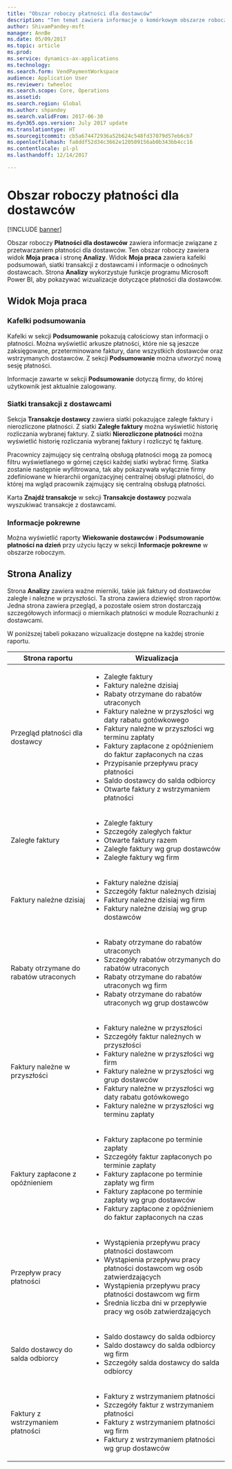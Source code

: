 ```yaml
---
title: "Obszar roboczy płatności dla dostawców"
description: "Ten temat zawiera informacje o komórkowym obszarze roboczym Płatności dla dostawców. Obszar roboczy Płatności dla dostawców zawiera informacje związane z przetwarzaniem płatności dla dostawców."
author: ShivamPandey-msft
manager: AnnBe
ms.date: 05/09/2017
ms.topic: article
ms.prod: 
ms.service: dynamics-ax-applications
ms.technology: 
ms.search.form: VendPaymentWorkspace
audience: Application User
ms.reviewer: twheeloc
ms.search.scope: Core, Operations
ms.assetid: 
ms.search.region: Global
ms.author: shpandey
ms.search.validFrom: 2017-06-30
ms.dyn365.ops.version: July 2017 update
ms.translationtype: HT
ms.sourcegitcommit: cb5a674472936a52b624c548fd37079d57eb6cb7
ms.openlocfilehash: fa8ddf52d34c3662e120509156ab0b343bb4cc16
ms.contentlocale: pl-pl
ms.lasthandoff: 12/14/2017

---
```


# <a name="vendor-payments-workspace"></a>Obszar roboczy płatności dla dostawców

[!INCLUDE [banner](../includes/banner.md)]

Obszar roboczy **Płatności dla dostawców** zawiera informacje związane z przetwarzaniem płatności dla dostawców. Ten obszar roboczy zawiera widok **Moja praca** i stronę **Analizy**. Widok **Moja praca** zawiera kafelki podsumowań, siatki transakcji z dostawcami i informacje o odnośnych dostawcach. Strona **Analizy** wykorzystuje funkcje programu Microsoft Power BI, aby pokazywać wizualizacje dotyczące płatności dla dostawców.

## <a name="my-work-view"></a>Widok Moja praca

### <a name="summary-tiles"></a>Kafelki podsumowania

Kafelki w sekcji **Podsumowanie** pokazują całościowy stan informacji o płatności. Można wyświetlić arkusze płatności, które nie są jeszcze zaksięgowane, przeterminowane faktury, dane wszystkich dostawców oraz wstrzymanych dostawców. Z sekcji **Podsumowanie** można utworzyć nową sesję płatności.

Informacje zawarte w sekcji **Podsumowanie** dotyczą firmy, do której użytkownik jest aktualnie zalogowany.

### <a name="vendor-transactions-grids"></a>Siatki transakcji z dostawcami

Sekcja **Transakcje dostawcy** zawiera siatki pokazujące zaległe faktury i nierozliczone płatności. Z siatki **Zaległe faktury** można wyświetlić historię rozliczania wybranej faktury. Z siatki **Nierozliczone płatności** można wyświetlić historię rozliczania wybranej faktury i rozliczyć tę fakturę.

Pracownicy zajmujący się centralną obsługą płatności mogą za pomocą filtru wyświetlanego w górnej części każdej siatki wybrać firmę. Siatka zostanie następnie wyfiltrowana, tak aby pokazywała wyłącznie firmy zdefiniowane w hierarchii organizacyjnej centralnej obsługi płatności, do której ma wgląd pracownik zajmujący się centralną obsługą płatności.

Karta **Znajdź transakcje** w sekcji **Transakcje dostawcy** pozwala wyszukiwać transakcje z dostawcami.

### <a name="related-information"></a>Informacje pokrewne

Można wyświetlić raporty **Wiekowanie dostawców** i **Podsumowanie płatności na dzień** przy użyciu łączy w sekcji **Informacje pokrewne** w obszarze roboczym.

## <a name="analytics-page"></a>Strona Analizy

Strona **Analizy** zawiera ważne mierniki, takie jak faktury od dostawców zaległe i należne w przyszłości. Ta strona zawiera dziewięć stron raportów. Jedna strona zawiera przegląd, a pozostałe osiem stron dostarczają szczegółowych informacji o miernikach płatności w module Rozrachunki z dostawcami.

W poniższej tabeli pokazano wizualizacje dostępne na każdej stronie raportu.


|            Strona raportu            |                                                                                                                                                                                Wizualizacja                                                                                                                                                                                |
|-----------------------------------|-----------------------------------------------------------------------------------------------------------------------------------------------------------------------------------------------------------------------------------------------------------------------------------------------------------------------------------------------------------------------------|
|     Przegląd płatności dla dostawcy      | <ul><li>Zaległe faktury</li><li>Faktury należne dzisiaj</li><li>Rabaty otrzymane do rabatów utraconych</li><li>Faktury należne w przyszłości wg daty rabatu gotówkowego</li><li>Faktury należne w przyszłości wg terminu zapłaty</li><li>Faktury zapłacone z opóźnieniem do faktur zapłaconych na czas</li><li>Przypisanie przepływu pracy płatności</li><li>Saldo dostawcy do salda odbiorcy</li><li>Otwarte faktury z wstrzymaniem płatności</li></ul> |
|         Zaległe faktury         |                                                                                             <ul><li>Zaległe faktury</li><li>Szczegóły zaległych faktur</li><li>Otwarte faktury razem</li><li>Zaległe faktury wg grup dostawców</li><li>Zaległe faktury wg firm</li></ul>                                                                                              |
|        Faktury należne dzisiaj         |                                                                                                         <ul><li>Faktury należne dzisiaj</li><li>Szczegóły faktur należnych dzisiaj</li><li>Faktury należne dzisiaj wg firm</li><li>Faktury należne dzisiaj wg grup dostawców</li></ul>                                                                                                          |
| Rabaty otrzymane do rabatów utraconych |                                                                             <ul><li>Rabaty otrzymane do rabatów utraconych</li><li>Szczegóły rabatów otrzymanych do rabatów utraconych</li><li>Rabaty otrzymane do rabatów utraconych wg firm</li><li>Rabaty otrzymane do rabatów utraconych wg grup dostawców</li></ul>                                                                              |
|      Faktury należne w przyszłości       |                                                 <ul><li>Faktury należne w przyszłości</li><li>Szczegóły faktur należnych w przyszłości</li><li>Faktury należne w przyszłości wg firm</li><li>Faktury należne w przyszłości wg grup dostawców</li><li>Faktury należne w przyszłości wg daty rabatu gotówkowego</li><li>Faktury należne w przyszłości wg terminu zapłaty</li></ul>                                                  |
|        Faktury zapłacone z opóźnieniem         |                                                         <ul><li>Faktury zapłacone po terminie zapłaty</li><li>Szczegóły faktur zapłaconych po terminie zapłaty</li><li>Faktury zapłacone po terminie zapłaty wg firm</li><li>Faktury zapłacone po terminie zapłaty wg grup dostawców</li><li>Faktury zapłacone z opóźnieniem do faktur zapłaconych na czas</li></ul>                                                          |
|         Przepływ pracy płatności          |                                                                                <ul><li>Wystąpienia przepływu pracy płatności dostawcom</li><li>Wystąpienia przepływu pracy płatności dostawcom wg osób zatwierdzających</li><li>Wystąpienia przepływu pracy płatności dostawcom wg firm</li><li>Średnia liczba dni w przepływie pracy wg osób zatwierdzających</li></ul>                                                                                |
|    Saldo dostawcy do salda odbiorcy     |                                                                                                                   <ul><li>Saldo dostawcy do salda odbiorcy</li><li>Saldo dostawcy do salda odbiorcy wg firm</li><li>Szczegóły salda dostawcy do salda odbiorcy</li></ul>                                                                                                                    |
|    Faktury z wstrzymaniem płatności     |                                                                                         <ul><li>Faktury z wstrzymaniem płatności</li><li>Szczegóły faktur z wstrzymaniem płatności</li><li>Faktury z wstrzymaniem płatności wg firm</li><li>Faktury z wstrzymaniem płatności wg grup dostawców</li></ul>                                                                                          |


